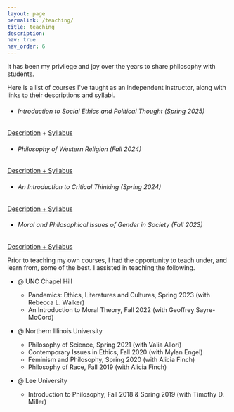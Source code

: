 ```yaml
---
layout: page
permalink: /teaching/
title: teaching
description: 
nav: true
nav_order: 6
---
```


It has been my privilege and joy over the years to share philosophy with students. 

Here is a list of courses I've taught as an independent instructor, along with links to their descriptions and syllabi. 
*    ###### Introduction to Social Ethics and Political Thought (Spring 2025)
[Description](http://127.0.0.1:4000/assets/pdf/170coursedescriptionspring25.pdf) + [Syllabus](http://127.0.0.1:4000/assets/pdf/170syllabusspring25.pdf)

*   ###### Philosophy of Western Religion (Fall 2024)
[Description + Syllabus]()

*   ###### An Introduction to Critical Thinking (Spring 2024)
[Description + Syllabus]()

*   ###### Moral and Philosophical Issues of Gender in Society (Fall 2023)
[Description + Syllabus](http://127.0.0.1:4000/assets/pdf/275syllabusfall23.pdf)

Prior to teaching my own courses, I had the opportunity to teach under, and learn from, some of the best. I assisted in teaching the following. 

* @ UNC Chapel Hill
  * Pandemics: Ethics, Literatures and Cultures, Spring 2023 (with Rebecca L. Walker)
  * An Introduction to Moral Theory, Fall 2022 (with Geoffrey Sayre-McCord)

* @ Northern Illinois University
  * Philosophy of Science, Spring 2021 (with Valia Allori)
  * Contemporary Issues in Ethics, Fall 2020 (with Mylan Engel)
  * Feminism and Philosophy, Spring 2020 (with Alicia Finch)
  * Philosophy of Race, Fall 2019 (with Alicia Finch)

* @ Lee University
  * Introduction to Philosophy, Fall 2018 & Spring 2019 (with Timothy D. Miller)
